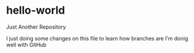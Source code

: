 # hello-world
Just Another Repository 

I just doing some changes on this file to learn how branches are
I'm donig well with GitHub
